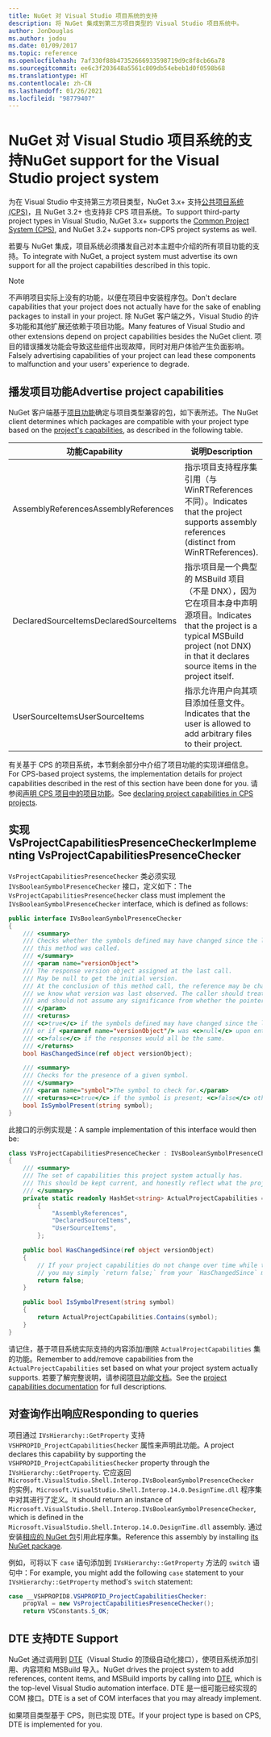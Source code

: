 ```yaml
---
title: NuGet 对 Visual Studio 项目系统的支持
description: 将 NuGet 集成到第三方项目类型的 Visual Studio 项目系统中。
author: JonDouglas
ms.author: jodou
ms.date: 01/09/2017
ms.topic: reference
ms.openlocfilehash: 7af330f88b47352666933598719d9c8f8cb66a78
ms.sourcegitcommit: ee6c3f203648a5561c809db54ebeb1d0f0598b68
ms.translationtype: HT
ms.contentlocale: zh-CN
ms.lasthandoff: 01/26/2021
ms.locfileid: "98779407"
---
```

# <a name="nuget-support-for-the-visual-studio-project-system"></a><span data-ttu-id="081bc-103">NuGet 对 Visual Studio 项目系统的支持</span><span class="sxs-lookup"><span data-stu-id="081bc-103">NuGet support for the Visual Studio project system</span></span>

<span data-ttu-id="081bc-104">为在 Visual Studio 中支持第三方项目类型，NuGet 3.x+ 支持[公共项目系统 (CPS)](https://github.com/Microsoft/VSProjectSystem/blob/master/doc/overview/intro.md)，且 NuGet 3.2+ 也支持非 CPS 项目系统。</span><span class="sxs-lookup"><span data-stu-id="081bc-104">To support third-party project types in Visual Studio, NuGet 3.x+ supports the [Common Project System (CPS)](https://github.com/Microsoft/VSProjectSystem/blob/master/doc/overview/intro.md), and NuGet 3.2+ supports non-CPS project systems as well.</span></span>

<span data-ttu-id="081bc-105">若要与 NuGet 集成，项目系统必须播发自己对本主题中介绍的所有项目功能的支持。</span><span class="sxs-lookup"><span data-stu-id="081bc-105">To integrate with NuGet, a project system must advertise its own support for all the project capabilities described in this topic.</span></span>

> [!Note]
> <span data-ttu-id="081bc-106">不声明项目实际上没有的功能，以便在项目中安装程序包。</span><span class="sxs-lookup"><span data-stu-id="081bc-106">Don't declare capabilities that your project does not actually have for the sake of enabling packages to install in your project.</span></span> <span data-ttu-id="081bc-107">除 NuGet 客户端之外，Visual Studio 的许多功能和其他扩展还依赖于项目功能。</span><span class="sxs-lookup"><span data-stu-id="081bc-107">Many features of Visual Studio and other extensions depend on project capabilities besides the NuGet client.</span></span> <span data-ttu-id="081bc-108">项目的错误播发功能会导致这些组件出现故障，同时对用户体验产生负面影响。</span><span class="sxs-lookup"><span data-stu-id="081bc-108">Falsely advertising capabilities of your project can lead these components to malfunction and your users' experience to degrade.</span></span>

## <a name="advertise-project-capabilities"></a><span data-ttu-id="081bc-109">播发项目功能</span><span class="sxs-lookup"><span data-stu-id="081bc-109">Advertise project capabilities</span></span>

<span data-ttu-id="081bc-110">NuGet 客户端基于[项目功能](https://github.com/Microsoft/VSProjectSystem/blob/master/doc/overview/about_project_capabilities.md)确定与项目类型兼容的包，如下表所述。</span><span class="sxs-lookup"><span data-stu-id="081bc-110">The NuGet client determines which packages are compatible with your project type based on the [project's capabilities](https://github.com/Microsoft/VSProjectSystem/blob/master/doc/overview/about_project_capabilities.md), as described in the following table.</span></span>

| <span data-ttu-id="081bc-111">功能</span><span class="sxs-lookup"><span data-stu-id="081bc-111">Capability</span></span> | <span data-ttu-id="081bc-112">说明</span><span class="sxs-lookup"><span data-stu-id="081bc-112">Description</span></span> |
| --- | --- |
| <span data-ttu-id="081bc-113">AssemblyReferences</span><span class="sxs-lookup"><span data-stu-id="081bc-113">AssemblyReferences</span></span> | <span data-ttu-id="081bc-114">指示项目支持程序集引用（与 WinRTReferences 不同）。</span><span class="sxs-lookup"><span data-stu-id="081bc-114">Indicates that the project supports assembly references (distinct from WinRTReferences).</span></span> |
| <span data-ttu-id="081bc-115">DeclaredSourceItems</span><span class="sxs-lookup"><span data-stu-id="081bc-115">DeclaredSourceItems</span></span> | <span data-ttu-id="081bc-116">指示项目是一个典型的 MSBuild 项目（不是 DNX），因为它在项目本身中声明源项目。</span><span class="sxs-lookup"><span data-stu-id="081bc-116">Indicates that the project is a typical MSBuild project (not DNX) in that it declares source items in the project itself.</span></span> |
| <span data-ttu-id="081bc-117">UserSourceItems</span><span class="sxs-lookup"><span data-stu-id="081bc-117">UserSourceItems</span></span>|<span data-ttu-id="081bc-118">指示允许用户向其项目添加任意文件。</span><span class="sxs-lookup"><span data-stu-id="081bc-118">Indicates that the user is allowed to add arbitrary files to their project.</span></span> |

<span data-ttu-id="081bc-119">有关基于 CPS 的项目系统，本节剩余部分中介绍了项目功能的实现详细信息。</span><span class="sxs-lookup"><span data-stu-id="081bc-119">For CPS-based project systems, the implementation details for project capabilities described in the rest of this section have been done for you.</span></span> <span data-ttu-id="081bc-120">请参阅[声明 CPS 项目中的项目功能](https://github.com/Microsoft/VSProjectSystem/blob/master/doc/overview/about_project_capabilities.md#how-to-declare-project-capabilities-in-your-project)。</span><span class="sxs-lookup"><span data-stu-id="081bc-120">See [declaring project capabilities in CPS projects](https://github.com/Microsoft/VSProjectSystem/blob/master/doc/overview/about_project_capabilities.md#how-to-declare-project-capabilities-in-your-project).</span></span>

## <a name="implementing-vsprojectcapabilitiespresencechecker"></a><span data-ttu-id="081bc-121">实现 VsProjectCapabilitiesPresenceChecker</span><span class="sxs-lookup"><span data-stu-id="081bc-121">Implementing VsProjectCapabilitiesPresenceChecker</span></span>

<span data-ttu-id="081bc-122">`VsProjectCapabilitiesPresenceChecker` 类必须实现 `IVsBooleanSymbolPresenceChecker` 接口，定义如下：</span><span class="sxs-lookup"><span data-stu-id="081bc-122">The `VsProjectCapabilitiesPresenceChecker` class must implement the `IVsBooleanSymbolPresenceChecker` interface, which is defined as follows:</span></span>

```cs
public interface IVsBooleanSymbolPresenceChecker
{
    /// <summary>
    /// Checks whether the symbols defined may have changed since the last time
    /// this method was called.
    /// </summary>
    /// <param name="versionObject">
    /// The response version object assigned at the last call.
    /// May be null to get the initial version.
    /// At the conclusion of this method call, the reference may be changed so that on a subsequent call
    /// we know what version was last observed. The caller should treat this value as an opaque object,
    /// and should not assume any significance from whether the pointer changed or not.
    /// </param>
    /// <returns>
    /// <c>true</c> if the symbols defined may have changed since the last call to this method
    /// or if <paramref name="versionObject"/> was <c>null</c> upon entering this method.
    /// <c>false</c> if the responses would all be the same.
    /// </returns>
    bool HasChangedSince(ref object versionObject);

    /// <summary>
    /// Checks for the presence of a given symbol.
    /// </summary>
    /// <param name="symbol">The symbol to check for.</param>
    /// <returns><c>true</c> if the symbol is present; <c>false</c> otherwise.</returns>
    bool IsSymbolPresent(string symbol);
}
```

<span data-ttu-id="081bc-123">此接口的示例实现是：</span><span class="sxs-lookup"><span data-stu-id="081bc-123">A sample implementation of this interface would then be:</span></span>

```cs
class VsProjectCapabilitiesPresenceChecker : IVsBooleanSymbolPresenceChecker
{
    /// <summary>
    /// The set of capabilities this project system actually has.
    /// This should be kept current, and honestly reflect what the project can do.
    /// </summary>
    private static readonly HashSet<string> ActualProjectCapabilities = new HashSet<string>(StringComparer.OrdinalIgnoreCase)
        {
            "AssemblyReferences",
            "DeclaredSourceItems",
            "UserSourceItems",
        };

    public bool HasChangedSince(ref object versionObject)
    {
        // If your project capabilities do not change over time while the project is open,
        // you may simply `return false;` from your `HasChangedSince` method.
        return false;
    }

    public bool IsSymbolPresent(string symbol)
    {
        return ActualProjectCapabilities.Contains(symbol);
    }
}
```

<span data-ttu-id="081bc-124">请记住，基于项目系统实际支持的内容添加/删除 `ActualProjectCapabilities` 集的功能。</span><span class="sxs-lookup"><span data-stu-id="081bc-124">Remember to add/remove capabilities from the `ActualProjectCapabilities` set based on what your project system actually supports.</span></span> <span data-ttu-id="081bc-125">若要了解完整说明，请参阅[项目功能文档](https://github.com/Microsoft/VSProjectSystem/blob/master/doc/overview/project_capabilities.md)。</span><span class="sxs-lookup"><span data-stu-id="081bc-125">See the [project capabilities documentation](https://github.com/Microsoft/VSProjectSystem/blob/master/doc/overview/project_capabilities.md) for full descriptions.</span></span>

## <a name="responding-to-queries"></a><span data-ttu-id="081bc-126">对查询作出响应</span><span class="sxs-lookup"><span data-stu-id="081bc-126">Responding to queries</span></span>

<span data-ttu-id="081bc-127">项目通过 `IVsHierarchy::GetProperty` 支持 `VSHPROPID_ProjectCapabilitiesChecker` 属性来声明此功能。</span><span class="sxs-lookup"><span data-stu-id="081bc-127">A project declares this capability by supporting the  `VSHPROPID_ProjectCapabilitiesChecker` property through the `IVsHierarchy::GetProperty`.</span></span> <span data-ttu-id="081bc-128">它应返回 `Microsoft.VisualStudio.Shell.Interop.IVsBooleanSymbolPresenceChecker` 的实例，`Microsoft.VisualStudio.Shell.Interop.14.0.DesignTime.dll` 程序集中对其进行了定义。</span><span class="sxs-lookup"><span data-stu-id="081bc-128">It should return an instance of `Microsoft.VisualStudio.Shell.Interop.IVsBooleanSymbolPresenceChecker`, which is defined in the `Microsoft.VisualStudio.Shell.Interop.14.0.DesignTime.dll` assembly.</span></span> <span data-ttu-id="081bc-129">通过安装[相应的 NuGet 包](https://www.nuget.org/packages/Microsoft.VisualStudio.Shell.Interop.14.0.DesignTime)引用此程序集。</span><span class="sxs-lookup"><span data-stu-id="081bc-129">Reference this assembly by installing [its NuGet package](https://www.nuget.org/packages/Microsoft.VisualStudio.Shell.Interop.14.0.DesignTime).</span></span>

<span data-ttu-id="081bc-130">例如，可将以下 `case` 语句添加到 `IVsHierarchy::GetProperty` 方法的 `switch` 语句中：</span><span class="sxs-lookup"><span data-stu-id="081bc-130">For example, you might add the following `case` statement to your `IVsHierarchy::GetProperty` method's `switch` statement:</span></span>

```cs
case __VSHPROPID8.VSHPROPID_ProjectCapabilitiesChecker:
    propVal = new VsProjectCapabilitiesPresenceChecker();
    return VSConstants.S_OK;
```

## <a name="dte-support"></a><span data-ttu-id="081bc-131">DTE 支持</span><span class="sxs-lookup"><span data-stu-id="081bc-131">DTE Support</span></span>

<span data-ttu-id="081bc-132">NuGet 通过调用到 [DTE](/dotnet/api/envdte.dte?view=visualstudiosdk-2017)（Visual Studio 的顶级自动化接口），使项目系统添加引用、内容项和 MSBuild 导入。</span><span class="sxs-lookup"><span data-stu-id="081bc-132">NuGet drives the project system to add references, content items, and MSBuild imports by calling into [DTE](/dotnet/api/envdte.dte?view=visualstudiosdk-2017), which is the top-level Visual Studio automation interface.</span></span> <span data-ttu-id="081bc-133">DTE 是一组可能已经实现的 COM 接口。</span><span class="sxs-lookup"><span data-stu-id="081bc-133">DTE is a set of COM interfaces that you may already implement.</span></span>

<span data-ttu-id="081bc-134">如果项目类型基于 CPS，则已实现 DTE。</span><span class="sxs-lookup"><span data-stu-id="081bc-134">If your project type is based on CPS, DTE is implemented for you.</span></span>
